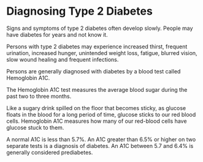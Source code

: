 # Diagnosing Type 2 Diabetes

Signs and symptoms of type 2 diabetes often develop slowly. People may
have diabetes for years and not know it.

Persons with type 2 diabetes may experience increased thirst, frequent
urination, increased hunger, unintended weight loss, fatigue, blurred
vision, slow wound healing and frequent infections.

Persons are generally diagnosed with diabetes by a blood test called
Hemoglobin A1C.

The Hemoglobin A1C test measures the average blood sugar during the past
two to three months.

Like a sugary drink spilled on the floor that becomes sticky, as glucose
floats in the blood for a long period of time, glucose sticks to our red
blood cells. Hemoglobin A1C measures how many of our red-blood cells
have glucose stuck to them.

A normal A1C is less than 5.7%. An A1C greater than 6.5% or higher on
two separate tests is a diagnosis of diabetes. An A1C between 5.7 and
6.4% is generally considered prediabetes.
